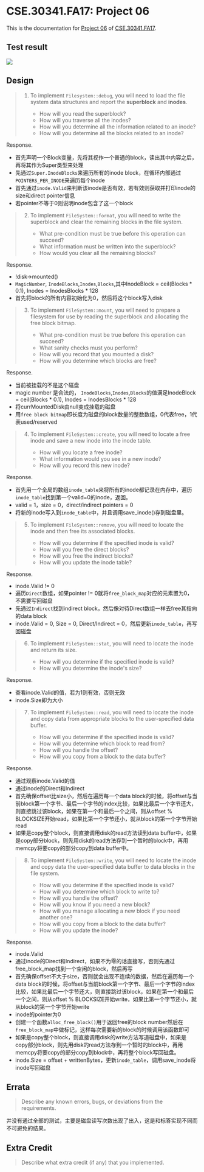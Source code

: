 CSE.30341.FA17: Project 06
==========================

This is the documentation for [Project 06] of [CSE.30341.FA17].

## Test result

![](D:\复旦大学%20软件工程\大三（下）\OS\file-system\assets\2022-06-05-22-58-21-image.png)

Design
------

> 1. To implement `Filesystem::debug`, you will need to load the file system
>    data structures and report the **superblock** and **inodes**.
>    
>    - How will you read the superblock?
>    - How will you traverse all the inodes?
>    - How will you determine all the information related to an inode?
>    - How will you determine all the blocks related to an inode?

Response.

- 首先声明一个Block变量，先将其视作一个普通的block，读出其中内容之后，再将其作为Super类型来处理
- 先通过`Super.InodeBlocks`来遍历所有的inode block，在循环内部通过`POINTERS_PER_INODE`来遍历每个inode
- 首先通过`inode.Valid`来判断该inode是否有效，若有效则获取并打印inode的size和direct pointer信息
- 若pointer不等于0则说明inode包含了这一个block

> 2. To implement `FileSystem::format`, you will need to write the superblock
>    and clear the remaining blocks in the file system.
>    
>    - What pre-condition must be true before this operation can succeed?
>    - What information must be written into the superblock?
>    - How would you clear all the remaining blocks?

Response.

- !disk->mounted()
- `MagicNumber`, `InodeBlocks`,`Inodes`,`Blocks`,其中InodeBlock = ceil(Blocks * 0.1), Inodes = InodesBlocks * 128
- 首先将block的所有内容初始化为0，然后将这个block写入disk

> 3. To implement `FileSystem::mount`, you will need to prepare a filesystem
>    for use by reading the superblock and allocating the free block bitmap.
>    
>    - What pre-condition must be true before this operation can succeed?
>    - What sanity checks must you perform?
>    - How will you record that you mounted a disk?
>    - How will you determine which blocks are free?

Response.

- 当前被挂载的不是这个磁盘
- magic number 是合法的， `InodeBlocks`,`Inodes`,`Blocks`的值满足InodeBlock = ceil(Blocks * 0.1), Inodes = InodesBlocks * 128
- 将currMountedDisk由null变成挂载的磁盘
- 用`free block bitmap`即长度为磁盘的block数量的整数数组，0代表free，1代表used/reserved

> 4. To implement `FileSystem::create`, you will need to locate a free inode
>    and save a new inode into the inode table.
>    
>    - How will you locate a free inode?
>    - What information would you see in a new inode?
>    - How will you record this new inode?

Response.

- 首先用一个全局的数组`inode_table`来将所有的inode都记录在内存中，遍历`inode_table`找到第一个valid=0的inode，返回。
- valid = 1，size = 0，direct/indirect pointers = 0
- 将新的inode写入到`inode_table`中，并且调用save_inode()存到磁盘里。

> 5. To implement `FileSystem::remove`, you will need to locate the inode and
>    then free its associated blocks.
>    
>    - How will you determine if the specified inode is valid?
>    - How will you free the direct blocks?
>    - How will you free the indirect blocks?
>    - How will you update the inode table?

Response.

- inode.Valid != 0
- 遍历`Direct`数组，如果pointer != 0就将`free_block_map`对应的元素置为0，不需要写回磁盘
- 先通过`Indirect`找到indirect block，然后像对待Direct数组一样去free其指向的data block
- inode.Valid = 0, Size = 0, Direct/Indirect = 0，然后更新`inode_table`，再写回磁盘

> 6. To implement `FileSystem::stat`, you will need to locate the inode and
>    return its size.
>    
>    - How will you determine if the specified inode is valid?
>    - How will you determine the inode's size?

Response.

- 查看inode.Valid的值，若为1则有效，否则无效
- inode.Size即为大小

> 7. To implement `FileSystem::read`, you will need to locate the inode and
>    copy data from appropriate blocks to the user-specified data buffer.
>    
>    - How will you determine if the specified inode is valid?
>    - How will you determine which block to read from?
>    - How will you handle the offset?
>    - How will you copy from a block to the data buffer?

Response.

- 通过观察inode.Valid的值
- 通过inode的Direct和Indirect
- 首先确保offset比size小，然后在遍历每一个data block的时候，将offset与当前block第一个字节、最后一个字节的index比较，如果比最后一个字节还大，则直接跳过该block，如果在第一个和最后一个之间，则从offset % BLOCKSIZE开始read，如果比第一个字节还小，就从block的第一个字节开始read
- 如果是copy整个block，则直接调用disk的read方法读到data buffer中，如果是copy部分block，则先用disk的read方法存到一个暂时的block中，再用memcpy将要copy的部分copy到data buffer中。

> 8. To implement `FileSystem::write`, you will need to locate the inode and
>    copy data the user-specified data buffer to data blocks in the file
>    system.
>    
>    - How will you determine if the specified inode is valid?
>    - How will you determine which block to write to?
>    - How will you handle the offset?
>    - How will you know if you need a new block?
>    - How will you manage allocating a new block if you need another one?
>    - How will you copy from a block to the data buffer?
>    - How will you update the inode?

Response.

- inode.Valid
- 通过inode的Direct和Indirect，如果不为零的话直接写，否则先通过free_block_map找到一个空闲的block，然后再写
- 首先确保offset不大于size，否则就会出现不连续的数据，然后在遍历每一个data block的时候，将offset与当前block第一个字节、最后一个字节的index比较，如果比最后一个字节还大，则直接跳过该block，如果在第一个和最后一个之间，则从offset % BLOCKSIZE开始write，如果比第一个字节还小，就从block的第一个字节开始write
- inode的pointer为0
- 创建一个函数`alloc_free_block()`用于返回free的block number然后在`free_block_map`中做标记，这样每次需要新的block的时候调用该函数即可
- 如果是copy整个block，则直接调用disk的write方法写道磁盘中，如果是copy部分block，则先用disk的read方法存到一个暂时的block中，再用memcpy将要copy的部分copy到block中，再将整个block写回磁盘。
- inode.Size = offset + writtenBytes，更新`inode_table`，调用save_inode将inode写回磁盘

Errata
------

> Describe any known errors, bugs, or deviations from the requirements.

并没有通过全部的测试，主要是磁盘读写次数出现了出入，这是和标答实现不同而不可避免的结果。

Extra Credit
------------

> Describe what extra credit (if any) that you implemented.

[Project 06]:       https://www3.nd.edu/~pbui/teaching/cse.30341.fa17/project06.html
[CSE.30341.FA17]:   https://www3.nd.edu/~pbui/teaching/cse.30341.fa17/
[Google Drive]:     https://drive.google.com
